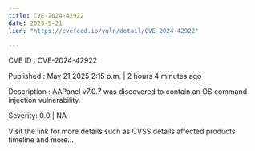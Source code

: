 ```yaml
---
title: CVE-2024-42922
date: 2025-5-21
lien: "https://cvefeed.io/vuln/detail/CVE-2024-42922"

---
```


CVE ID : CVE-2024-42922

Published :  May 21
2025
2:15 p.m. | 2 hours
4 minutes ago

Description : AAPanel v7.0.7 was discovered to contain an OS command injection vulnerability.

Severity: 0.0 | NA

Visit the link for more details
such as CVSS details
affected products
timeline
and more...
